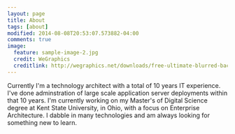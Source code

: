 ```yaml
---
layout: page
title: About
tags: [about]
modified: 2014-08-08T20:53:07.573882-04:00
comments: true
image:
  feature: sample-image-2.jpg
  credit: WeGraphics
  creditlink: http://wegraphics.net/downloads/free-ultimate-blurred-background-pack/
---
```


Currently I'm a technology architect with a total of 10 years IT experience.  I've done adminstration of large scale application server deployments within that 10 years.  I'm currently working on my Master's of Digital Science degree at Kent State University, in Ohio, with a focus on Enterprise Architecture.  I dabble in many technologies and am always looking for something new to learn.  
